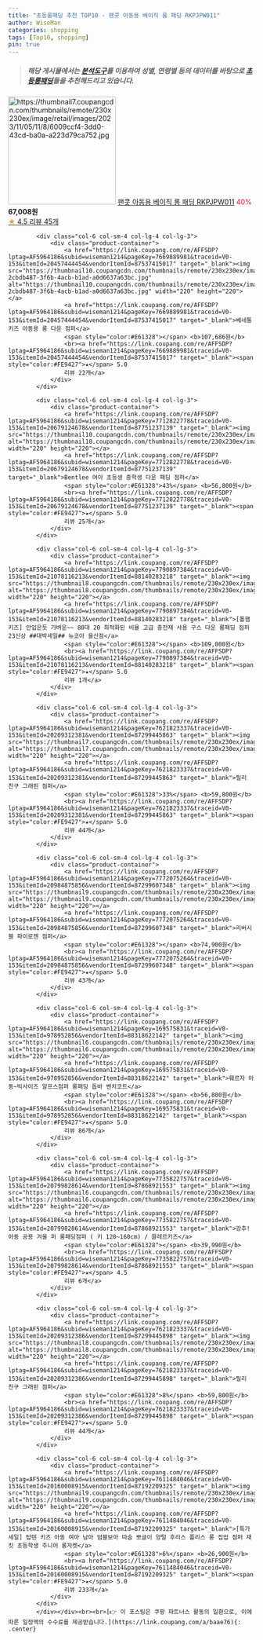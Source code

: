 ```yaml
---
title: "초등롱패딩 추천 TOP10 - 팬콧 아동용 베이직 롱 패딩 RKPJPW011"
author: WiseMan
categories: shopping
tags: [Top10, shopping]
pin: true
---
```


> ##### 해당 게시물에서는 [**분석도구**](https://itemscout.io/)를 이용하여 **성별**, **연령별** 등의 데이터를 바탕으로 [**초등롱패딩**](https://link.coupang.com/a/baae76)들을 추천해드리고 있습니다.
<div class="container"><div class="row">
            <div class="col-6 col-sm-4 col-lg-4 col-lg-3">
                <div class="product-container">
                    <a href="https://link.coupang.com/re/AFFSDP?lptag=AF5964186&subid=wiseman1214&pageKey=7702353565&traceid=V0-153&itemId=20600927806&vendorItemId=87675658609" target="_blank"><img src="https://thumbnail7.coupangcdn.com/thumbnails/remote/230x230ex/image/retail/images/2023/11/05/11/8/6009ccf4-3dd0-43cd-ba0a-a223d79ca752.jpg" alt="https://thumbnail7.coupangcdn.com/thumbnails/remote/230x230ex/image/retail/images/2023/11/05/11/8/6009ccf4-3dd0-43cd-ba0a-a223d79ca752.jpg" width="220" height="220"></a>
                    <a href="https://link.coupang.com/re/AFFSDP?lptag=AF5964186&subid=wiseman1214&pageKey=7702353565&traceid=V0-153&itemId=20600927806&vendorItemId=87675658609" target="_blank">팬콧 아동용 베이직 롱 패딩 RKPJPW011</a>
                    <span style="color:#E61328">40%</span> <b>67,008원</b>
                    <br><a href="https://link.coupang.com/re/AFFSDP?lptag=AF5964186&subid=wiseman1214&pageKey=7702353565&traceid=V0-153&itemId=20600927806&vendorItemId=87675658609" target="_blank"><span style="color:#FE9427">★</span> 4.5
                    리뷰 45개</a>
                </div>
            </div>
            
            <div class="col-6 col-sm-4 col-lg-4 col-lg-3">
                <div class="product-container">
                    <a href="https://link.coupang.com/re/AFFSDP?lptag=AF5964186&subid=wiseman1214&pageKey=7669889981&traceid=V0-153&itemId=20457444454&vendorItemId=87537415017" target="_blank"><img src="https://thumbnail10.coupangcdn.com/thumbnails/remote/230x230ex/image/retail/images/7601536152066338-2cbdb487-3f6b-4acb-b1ad-a0d6637a63bc.jpg" alt="https://thumbnail10.coupangcdn.com/thumbnails/remote/230x230ex/image/retail/images/7601536152066338-2cbdb487-3f6b-4acb-b1ad-a0d6637a63bc.jpg" width="220" height="220"></a>
                    <a href="https://link.coupang.com/re/AFFSDP?lptag=AF5964186&subid=wiseman1214&pageKey=7669889981&traceid=V0-153&itemId=20457444454&vendorItemId=87537415017" target="_blank">베네통키즈 아동용 롱 다운 점퍼</a>
                    <span style="color:#E61328"></span> <b>107,686원</b>
                    <br><a href="https://link.coupang.com/re/AFFSDP?lptag=AF5964186&subid=wiseman1214&pageKey=7669889981&traceid=V0-153&itemId=20457444454&vendorItemId=87537415017" target="_blank"><span style="color:#FE9427">★</span> 5.0
                    리뷰 22개</a>
                </div>
            </div>
            
            <div class="col-6 col-sm-4 col-lg-4 col-lg-3">
                <div class="product-container">
                    <a href="https://link.coupang.com/re/AFFSDP?lptag=AF5964186&subid=wiseman1214&pageKey=7712822778&traceid=V0-153&itemId=20679124678&vendorItemId=87751237139" target="_blank"><img src="https://thumbnail10.coupangcdn.com/thumbnails/remote/230x230ex/image/vendor_inventory/9fee/0bf0e1d3b128364a3f3fe1a60bf76f0387bc9b2904a6fb14a94d278b16e3.jpg" alt="https://thumbnail10.coupangcdn.com/thumbnails/remote/230x230ex/image/vendor_inventory/9fee/0bf0e1d3b128364a3f3fe1a60bf76f0387bc9b2904a6fb14a94d278b16e3.jpg" width="220" height="220"></a>
                    <a href="https://link.coupang.com/re/AFFSDP?lptag=AF5964186&subid=wiseman1214&pageKey=7712822778&traceid=V0-153&itemId=20679124678&vendorItemId=87751237139" target="_blank">Bentlee 여아 초등생 중학생 다운 패딩 점퍼</a>
                    <span style="color:#E61328">43%</span> <b>56,800원</b>
                    <br><a href="https://link.coupang.com/re/AFFSDP?lptag=AF5964186&subid=wiseman1214&pageKey=7712822778&traceid=V0-153&itemId=20679124678&vendorItemId=87751237139" target="_blank"><span style="color:#FE9427">★</span> 5.0
                    리뷰 25개</a>
                </div>
            </div>
            
            <div class="col-6 col-sm-4 col-lg-4 col-lg-3">
                <div class="product-container">
                    <a href="https://link.coupang.com/re/AFFSDP?lptag=AF5964186&subid=wiseman1214&pageKey=7790897384&traceid=V0-153&itemId=21078116213&vendorItemId=88140283218" target="_blank"><img src="https://thumbnail8.coupangcdn.com/thumbnails/remote/230x230ex/image/vendor_inventory/ef1c/c96195769a5cdf91684fb5312076eb1553b32ba5f17dcc32c2ff6ea694a9.jpg" alt="https://thumbnail8.coupangcdn.com/thumbnails/remote/230x230ex/image/vendor_inventory/ef1c/c96195769a5cdf91684fb5312076eb1553b32ba5f17dcc32c2ff6ea694a9.jpg" width="220" height="220"></a>
                    <a href="https://link.coupang.com/re/AFFSDP?lptag=AF5964186&subid=wiseman1214&pageKey=7790897384&traceid=V0-153&itemId=21078116213&vendorItemId=88140283218" target="_blank">[폴햄키즈] 안입은듯 가벼운~~ 80대 20 최적화된 비율 고급 충전재 사용 구스 다운 롱패딩 점퍼 23신상 ##대박세일## 뉴코아 울산점</a>
                    <span style="color:#E61328"></span> <b>109,000원</b>
                    <br><a href="https://link.coupang.com/re/AFFSDP?lptag=AF5964186&subid=wiseman1214&pageKey=7790897384&traceid=V0-153&itemId=21078116213&vendorItemId=88140283218" target="_blank"><span style="color:#FE9427">★</span> 5.0
                    리뷰 1개</a>
                </div>
            </div>
            
            <div class="col-6 col-sm-4 col-lg-4 col-lg-3">
                <div class="product-container">
                    <a href="https://link.coupang.com/re/AFFSDP?lptag=AF5964186&subid=wiseman1214&pageKey=7621823337&traceid=V0-153&itemId=20209312381&vendorItemId=87299445863" target="_blank"><img src="https://thumbnail7.coupangcdn.com/thumbnails/remote/230x230ex/image/vendor_inventory/844b/38ab11a499795418a39aef846a149602eb2a15ac26c28c4c1805e612f1f6.jpg" alt="https://thumbnail7.coupangcdn.com/thumbnails/remote/230x230ex/image/vendor_inventory/844b/38ab11a499795418a39aef846a149602eb2a15ac26c28c4c1805e612f1f6.jpg" width="220" height="220"></a>
                    <a href="https://link.coupang.com/re/AFFSDP?lptag=AF5964186&subid=wiseman1214&pageKey=7621823337&traceid=V0-153&itemId=20209312381&vendorItemId=87299445863" target="_blank">릴리 친구 그래핀 점퍼</a>
                    <span style="color:#E61328">33%</span> <b>59,800원</b>
                    <br><a href="https://link.coupang.com/re/AFFSDP?lptag=AF5964186&subid=wiseman1214&pageKey=7621823337&traceid=V0-153&itemId=20209312381&vendorItemId=87299445863" target="_blank"><span style="color:#FE9427">★</span> 5.0
                    리뷰 44개</a>
                </div>
            </div>
            
            <div class="col-6 col-sm-4 col-lg-4 col-lg-3">
                <div class="product-container">
                    <a href="https://link.coupang.com/re/AFFSDP?lptag=AF5964186&subid=wiseman1214&pageKey=7772075264&traceid=V0-153&itemId=20984875856&vendorItemId=87299607348" target="_blank"><img src="https://thumbnail9.coupangcdn.com/thumbnails/remote/230x230ex/image/vendor_inventory/16d9/c0351683be1dfed5efdbea49c490866d373c92feeaf1543765684b6a2221.jpg" alt="https://thumbnail9.coupangcdn.com/thumbnails/remote/230x230ex/image/vendor_inventory/16d9/c0351683be1dfed5efdbea49c490866d373c92feeaf1543765684b6a2221.jpg" width="220" height="220"></a>
                    <a href="https://link.coupang.com/re/AFFSDP?lptag=AF5964186&subid=wiseman1214&pageKey=7772075264&traceid=V0-153&itemId=20984875856&vendorItemId=87299607348" target="_blank">리버시블 파이로젠 점퍼</a>
                    <span style="color:#E61328"></span> <b>74,900원</b>
                    <br><a href="https://link.coupang.com/re/AFFSDP?lptag=AF5964186&subid=wiseman1214&pageKey=7772075264&traceid=V0-153&itemId=20984875856&vendorItemId=87299607348" target="_blank"><span style="color:#FE9427">★</span> 5.0
                    리뷰 43개</a>
                </div>
            </div>
            
            <div class="col-6 col-sm-4 col-lg-4 col-lg-3">
                <div class="product-container">
                    <a href="https://link.coupang.com/re/AFFSDP?lptag=AF5964186&subid=wiseman1214&pageKey=169575831&traceid=V0-153&itemId=978952856&vendorItemId=88318622142" target="_blank"><img src="https://thumbnail6.coupangcdn.com/thumbnails/remote/230x230ex/image/vendor_inventory/1e6f/b14155c98799349a7c3dd59500e85c038e54fb9359e4ed4f2a00ca2ea4e6.jpg" alt="https://thumbnail6.coupangcdn.com/thumbnails/remote/230x230ex/image/vendor_inventory/1e6f/b14155c98799349a7c3dd59500e85c038e54fb9359e4ed4f2a00ca2ea4e6.jpg" width="220" height="220"></a>
                    <a href="https://link.coupang.com/re/AFFSDP?lptag=AF5964186&subid=wiseman1214&pageKey=169575831&traceid=V0-153&itemId=978952856&vendorItemId=88318622142" target="_blank">훼르자 아동~빅사이즈 알프스점퍼 롱패딩 돕바 벤치코트</a>
                    <span style="color:#E61328"></span> <b>56,800원</b>
                    <br><a href="https://link.coupang.com/re/AFFSDP?lptag=AF5964186&subid=wiseman1214&pageKey=169575831&traceid=V0-153&itemId=978952856&vendorItemId=88318622142" target="_blank"><span style="color:#FE9427">★</span> 5.0
                    리뷰 86개</a>
                </div>
            </div>
            
            <div class="col-6 col-sm-4 col-lg-4 col-lg-3">
                <div class="product-container">
                    <a href="https://link.coupang.com/re/AFFSDP?lptag=AF5964186&subid=wiseman1214&pageKey=7735822757&traceid=V0-153&itemId=20799828614&vendorItemId=87868921553" target="_blank"><img src="https://thumbnail6.coupangcdn.com/thumbnails/remote/230x230ex/image/vendor_inventory/50ec/572cb37c7ccb88e0f43e61b0aae6664c58b9de8452e96bef6ab808663f7a.JPG" alt="https://thumbnail6.coupangcdn.com/thumbnails/remote/230x230ex/image/vendor_inventory/50ec/572cb37c7ccb88e0f43e61b0aae6664c58b9de8452e96bef6ab808663f7a.JPG" width="220" height="220"></a>
                    <a href="https://link.coupang.com/re/AFFSDP?lptag=AF5964186&subid=wiseman1214&pageKey=7735822757&traceid=V0-153&itemId=20799828614&vendorItemId=87868921553" target="_blank">강추! 아동 공용 겨울 퍼 롱패딩점퍼 ( 키 120~160cm) / 끌레르키즈</a>
                    <span style="color:#E61328"></span> <b>39,990원</b>
                    <br><a href="https://link.coupang.com/re/AFFSDP?lptag=AF5964186&subid=wiseman1214&pageKey=7735822757&traceid=V0-153&itemId=20799828614&vendorItemId=87868921553" target="_blank"><span style="color:#FE9427">★</span> 4.5
                    리뷰 6개</a>
                </div>
            </div>
            
            <div class="col-6 col-sm-4 col-lg-4 col-lg-3">
                <div class="product-container">
                    <a href="https://link.coupang.com/re/AFFSDP?lptag=AF5964186&subid=wiseman1214&pageKey=7621823337&traceid=V0-153&itemId=20209312386&vendorItemId=87299445898" target="_blank"><img src="https://thumbnail8.coupangcdn.com/thumbnails/remote/230x230ex/image/vendor_inventory/71b0/f12a468dba7fc1cd5233dc096950aeab64ee1e44e7894bbf00051c8b05e4.jpg" alt="https://thumbnail8.coupangcdn.com/thumbnails/remote/230x230ex/image/vendor_inventory/71b0/f12a468dba7fc1cd5233dc096950aeab64ee1e44e7894bbf00051c8b05e4.jpg" width="220" height="220"></a>
                    <a href="https://link.coupang.com/re/AFFSDP?lptag=AF5964186&subid=wiseman1214&pageKey=7621823337&traceid=V0-153&itemId=20209312386&vendorItemId=87299445898" target="_blank">릴리 친구 그래핀 점퍼</a>
                    <span style="color:#E61328">8%</span> <b>59,800원</b>
                    <br><a href="https://link.coupang.com/re/AFFSDP?lptag=AF5964186&subid=wiseman1214&pageKey=7621823337&traceid=V0-153&itemId=20209312386&vendorItemId=87299445898" target="_blank"><span style="color:#FE9427">★</span> 5.0
                    리뷰 44개</a>
                </div>
            </div>
            
            <div class="col-6 col-sm-4 col-lg-4 col-lg-3">
                <div class="product-container">
                    <a href="https://link.coupang.com/re/AFFSDP?lptag=AF5964186&subid=wiseman1214&pageKey=7611484046&traceid=V0-153&itemId=20160008915&vendorItemId=87192209325" target="_blank"><img src="https://thumbnail9.coupangcdn.com/thumbnails/remote/230x230ex/image/vendor_inventory/be1c/6aae0c2800f1cc1def486dafef70ea10f1cf9bc098e2cc806094ffec2ccc.jpg" alt="https://thumbnail9.coupangcdn.com/thumbnails/remote/230x230ex/image/vendor_inventory/be1c/6aae0c2800f1cc1def486dafef70ea10f1cf9bc098e2cc806094ffec2ccc.jpg" width="220" height="220"></a>
                    <a href="https://link.coupang.com/re/AFFSDP?lptag=AF5964186&subid=wiseman1214&pageKey=7611484046&traceid=V0-153&itemId=20160008915&vendorItemId=87192209325" target="_blank">[특가세일] 탑텐 키즈 아동 여아 남아 덤블보아 따숩 뽀글이 양털 후리스 플리스 롱 집업 점퍼 재킷 초등학생 주니어 롱자켓</a>
                    <span style="color:#E61328">6%</span> <b>26,900원</b>
                    <br><a href="https://link.coupang.com/re/AFFSDP?lptag=AF5964186&subid=wiseman1214&pageKey=7611484046&traceid=V0-153&itemId=20160008915&vendorItemId=87192209325" target="_blank"><span style="color:#FE9427">★</span> 5.0
                    리뷰 233개</a>
                </div>
            </div>
            </div></div><br><br>[👉 이 포스팅은 쿠팡 파트너스 활동의 일환으로, 이에 따른 일정액의 수수료를 제공받습니다.](https://link.coupang.com/a/baae76){: .center}